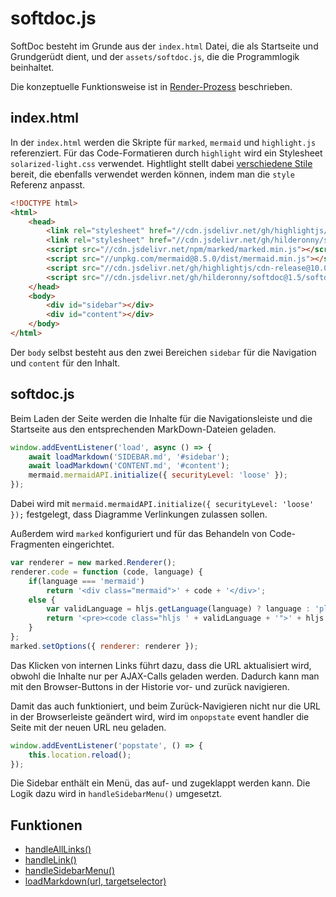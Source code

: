 # softdoc.js

SoftDoc besteht im Grunde aus der `index.html` Datei, die als Startseite und Grundgerüdt dient, und der `assets/softdoc.js`, die die Programmlogik beinhaltet.

Die konzeptuelle Funktionsweise ist in [Render-Prozess](RENDERING.md) beschrieben.

## index.html

In der `index.html` werden die Skripte für `marked`, `mermaid` und `highlight.js` referenziert.
Für das Code-Formatieren durch `highlight` wird ein Stylesheet `solarized-light.css` verwendet. Hightlight stellt dabei [verschiedene Stile](https://highlightjs.org/static/demo/) bereit, die ebenfalls verwendet werden können, indem man die `style` Referenz anpasst.

```html
<!DOCTYPE html>
<html>
    <head>
        <link rel="stylesheet" href="//cdn.jsdelivr.net/gh/highlightjs/cdn-release@10.0.0/build/styles/solarized-light.min.css">
        <link rel="stylesheet" href="//cdn.jsdelivr.net/gh/hilderonny/softdoc@1.5/softdoc.css">
        <script src="//cdn.jsdelivr.net/npm/marked/marked.min.js"></script>
        <script src="//unpkg.com/mermaid@8.5.0/dist/mermaid.min.js"></script>
        <script src="//cdn.jsdelivr.net/gh/highlightjs/cdn-release@10.0.0/build/highlight.min.js"></script>
        <script src="//cdn.jsdelivr.net/gh/hilderonny/softdoc@1.5/softdoc.min.js"></script>
    </head>
    <body>
        <div id="sidebar"></div>
        <div id="content"></div>
    </body>
</html>
```

Der `body` selbst besteht aus den zwei Bereichen `sidebar` für die Navigation und `content` für den Inhalt.

## softdoc.js

Beim Laden der Seite werden die Inhalte für die Navigationsleiste und die Startseite aus den entsprechenden MarkDown-Dateien geladen.

```js
window.addEventListener('load', async () => {
    await loadMarkdown('SIDEBAR.md', '#sidebar');
    await loadMarkdown('CONTENT.md', '#content');
    mermaid.mermaidAPI.initialize({ securityLevel: 'loose' });
});
```

Dabei wird mit `mermaid.mermaidAPI.initialize({ securityLevel: 'loose' });` festgelegt, dass Diagramme Verlinkungen zulassen sollen.

Außerdem wird `marked` konfiguriert und für das Behandeln von Code-Fragmenten eingerichtet.

```js
var renderer = new marked.Renderer();
renderer.code = function (code, language) {
    if(language === 'mermaid')
        return '<div class="mermaid">' + code + '</div>';
    else {
        var validLanguage = hljs.getLanguage(language) ? language : 'plaintext';
        return '<pre><code class="hljs ' + validLanguage + '">' + hljs.highlight(validLanguage, code).value + '</code></pre>';
    }
};
marked.setOptions({ renderer: renderer });
```

Das Klicken von internen Links führt dazu, dass die URL aktualisiert wird, obwohl die Inhalte nur per AJAX-Calls geladen werden. Dadurch kann man mit den Browser-Buttons in der Historie vor- und zurück navigieren.

Damit das auch funktioniert, und beim Zurück-Navigieren nicht nur die URL in der Browserleiste geändert wird, wird im `onpopstate` event handler die Seite mit der neuen URL neu geladen.

```js
window.addEventListener('popstate', () => {
    this.location.reload();
});
```

Die Sidebar enthält ein Menü, das auf- und zugeklappt werden kann. Die Logik dazu wird in `handleSidebarMenu()` umgesetzt.

## Funktionen

* [handleAllLinks()](softdoc/HANDLEALLLINKS.md)
* [handleLink()](softdoc/HANDLELINK.md)
* [handleSidebarMenu()](softdoc/HANDLESIDEBARMENU.md)
* [loadMarkdown(url, targetselector)](softdoc/LOADMARKDOWN.md)
